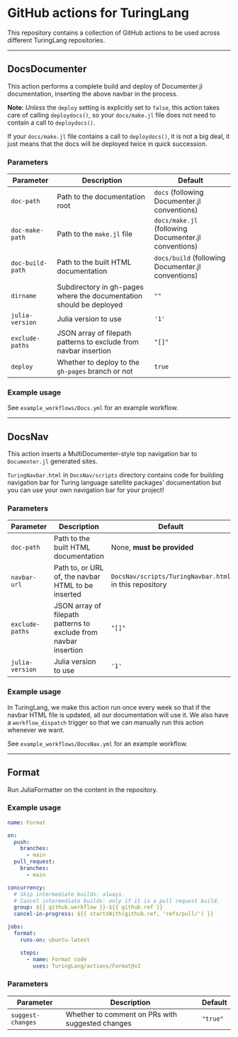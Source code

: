 # GitHub actions for TuringLang

This repository contains a collection of GitHub actions to be used across different TuringLang repositories.

----------

## DocsDocumenter

This action performs a complete build and deploy of Documenter.jl documentation, inserting the above navbar in the process.

**Note**: _Unless_ the `deploy` setting is explicitly set to `false`, this action takes care of calling `deploydocs()`, so your `docs/make.jl` file does not need to contain a call to `deploydocs()`.

If your `docs/make.jl` file contains a call to `deploydocs()`, it is not a big deal, it just means that the docs will be deployed twice in quick succession.

### Parameters

| Parameter | Description | Default |
| --- | --- | --- |
| `doc-path` | Path to the documentation root | `docs` (following Documenter.jl conventions) |
| `doc-make-path` | Path to the `make.jl` file | `docs/make.jl` (following Documenter.jl conventions) |
| `doc-build-path` | Path to the built HTML documentation | `docs/build` (following Documenter.jl conventions) |
| `dirname` | Subdirectory in gh-pages where the documentation should be deployed | `""` |
| `julia-version` | Julia version to use | `'1'` |
| `exclude-paths` | JSON array of filepath patterns to exclude from navbar insertion | `"[]"` |
| `deploy` | Whether to deploy to the `gh-pages` branch or not | `true` |

### Example usage

See `example_workflows/Docs.yml` for an example workflow.

----------------

## DocsNav

This action inserts a MultiDocumenter-style top navigation bar to `Documenter.jl` generated sites.

`TuringNavbar.html` in `DocsNav/scripts` directory contains code for building navigation bar for Turing language satellite packages' documentation but you can use your own navigation bar for your project!

### Parameters

| Parameter | Description | Default |
| --- | --- | --- |
| `doc-path` | Path to the built HTML documentation | None, **must be provided** |
| `navbar-url` | Path to, or URL of, the navbar HTML to be inserted | `DocsNav/scripts/TuringNavbar.html` in this repository |
| `exclude-paths` | JSON array of filepath patterns to exclude from navbar insertion | `"[]"` |
| `julia-version` | Julia version to use | `'1'` |

### Example usage

In TuringLang, we make this action run once every week so that if the navbar HTML file is updated, all our documentation will use it.
We also have a `workflow_dispatch` trigger so that we can manually run this action whenever we want.

See `example_workflows/DocsNav.yml` for an example workflow.

----------------

## Format

Run JuliaFormatter on the content in the repository.

### Example usage

```yaml
name: Format

on:
  push:
    branches:
      - main
  pull_request:
    branches:
      - main

concurrency:
  # Skip intermediate builds: always.
  # Cancel intermediate builds: only if it is a pull request build.
  group: ${{ github.workflow }}-${{ github.ref }}
  cancel-in-progress: ${{ startsWith(github.ref, 'refs/pull/') }}

jobs:
  format:
    runs-on: ubuntu-latest

    steps:
      - name: Format code
        uses: TuringLang/actions/Format@v2
```

### Parameters

| Parameter | Description | Default |
| --- | --- | --- |
| `suggest-changes` | Whether to comment on PRs with suggested changes | `"true"` |
